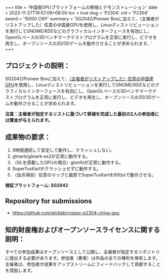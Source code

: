 +++
title = '中国産GPUプラットフォームの移植とデモンストレーション'
date = 2023-11-27T19:57:09+08:00
toc = true
slug = 'P2304'
cid = 'P2304'
award = '15000 CNY'
summary = 'SG2042/Pioneer Boxに加えて、（主催者がリストアップした）任意の中国産GPUを使用し、Linuxディストリビューションを実行してGNOME/KDEなどのグラフィカルインターフェースを有効にし、OpenGLベースの3Dベンチマークテストプログラムを正常に実行し、ビデオを再生し、オープンソースの2D/3Dゲームを動作させることが求められます。'
+++

## プロジェクトの説明：

SG2042/Pioneer Boxに加えて、[（主催者がリストアップした）任意の中国産GPU](../cn-domestic-gpu/)を使用し、Linuxディストリビューションを実行してGNOME/KDEなどのグラフィカルインターフェースを有効にし、OpenGLベースの3Dベンチマークテストプログラムを正常に実行し、ビデオを再生し、オープンソースの2D/3Dゲームを動作させることが求められます。

**注意：主催者が指定するリストに基づいて移植を完成した最初の2人の参加者には賞金が与えられます。**

## 成果物の要求：

1. 6時間連続して安定して動作し、クラッシュしない。
2. glmark/glmark-es2が正常に動作する。
3. （GLを搭載したGPUの場合）glxinfoが正常に動作する。
4. SuperTuxKartがクラッシュせずに動作する。
5. （加点項目）任意のマップと画質でSuperTuxKartを60fpsで動作させる。

**検証プラットフォーム: SG2042**

## Repository for submissions

- https://github.com/plctlab/rvspoc-p2304-china-gpu 

## 知的財産権およびオープンソースライセンスに関する説明：

すべての参加成果はオープンソースとして公開し、主催者が指定するリポジトリに提出する必要があります。参加者（著者）は作品の全ての権利を保有します。主催者は、参加者が成果をアップストリームにフィードバックして貢献することを奨励します。
